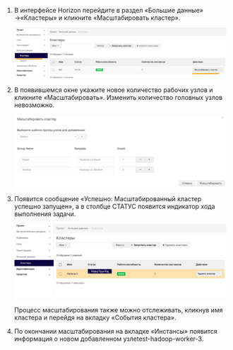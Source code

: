 1.  В интерфейсе Horizon перейдите в раздел «Большие данные» →«Кластеры» и кликните «Масштабировать кластер».
    
    ![](./assets/1533044490616-67a364b95474755adcda13736ca049a2.png)
    
2.  В появившемся окне укажите новое количество рабочих узлов и кликните «Масштабировать». Изменить количество головных узлов невозможно.
    
    ![](./assets/1533044505859-9fe74c2fd246281d24b215e911acd10e.png)
    
3.  Появится сообщение «Успешно: Масштабированный кластер успешно запущен», а в столбце СТАТУС появится индикатор хода выполнения задачи.
    
    ![](./assets/1533044517836-55371f439caf89c590f2d4f911ed0499.png)
    
    Процесс масштабирования также можно отслеживать, кликнув имя кластера и перейдя на вкладку «События кластера».
    
4.  По окончании масштабирования на вкладке «Инстансы» появится информация о новом добавленном узлеtest-hadoop-worker-3.